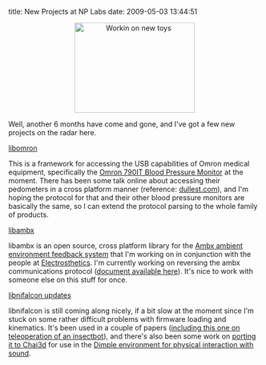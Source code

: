 title: New Projects at NP Labs
date: 2009-05-03 13:44:51 

<CENTER><a href="https://www.flickr.com/photos/qdot76367/3497299795/" title="Workin on new toys by qdot76367, on Flickr"><img src="https://farm4.static.flickr.com/3316/3497299795_6293533843_m.jpg" width="240" height="180" alt="Workin on new toys" /></a></CENTER>

Well, another 6 months have come and gone, and I've got a few new projects on the radar here.

<A HREF='http://www.github.com/qdot/libomron'>libomron</A> 

This is a framework for accessing the USB capabilities of Omron medical equipment, specifically the <A HREF='http://www.amazon.com/Omron-HEM-790IT-Automatic-Pressure-Management/dp/B000O58QM0'>Omron 790IT Blood Pressure Monitor</A> at the moment. There has been some talk online about accessing their pedometers in a cross platform manner (reference: <A HREF='http://www.dullest.com/blog/my-favorite-pedometer-omron-hj-720itc/'>dullest.com</A>), and I'm hoping the protocol for that and their other blood pressure monitors are basically the same, so I can extend the protocol parsing to the whole family of products.

<A HREF='http://www.github.com/qdot/libambx'>libambx</A> 

libambx is an open source, cross platform library for the <A HREF='http://www.ambx.com'>Ambx ambient environment feedback system</A> that I'm working on in conjunction with the people at <A HREF='http://electrosthetics.blogspot.com/'>Electrosthetics</A>. I'm currently working on reversing the ambx communications protocol (<A HREF='http://qdot.github.com/libambx'>document available here</A>). It's nice to work with someone else on this stuff for once.

<A HREF='http://www.github.com/qdot/libnifalcon'>libnifalcon updates</A>

libnifalcon is still coming along nicely, if a bit slow at the moment since I'm stuck on some rather difficult problems with firmware loading and kinematics. It's been used in a couple of papers (<A HREF='http://insectbot.rsise.anu.edu.au/pub/doc/papers/virtual_force_feedback_teleoperation_of_the_insectbot_using_optic_flow-acra08.pdf'>including this one on teleoperation of an insectbot</A>), and there's also been some work on <A HREF='http://www.chai3d.org'>porting it to Chai3d</A> for use in the <A HREF='http://idmil.org/software/dimple'>Dimple environment for physical interaction with sound</A>. 
